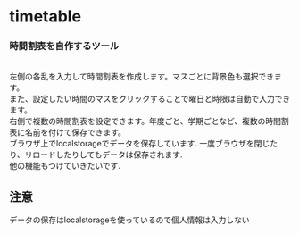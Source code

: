 # timetable
<h3>時間割表を自作するツール</h3>
<br>
左側の各乱を入力して時間割表を作成します。マスごとに背景色も選択できます。
<br>
また、設定したい時間のマスをクリックすることで曜日と時限は自動で入力できます。
<br>
右側で複数の時間割表を設定できます。年度ごと、学期ごとなど、複数の時間割表に名前を付けて保存できます。
<br>
ブラウザ上でlocalstorageでデータを保存しています.
一度ブラウザを閉じたり、リロードしたりしてもデータは保存されます.
<br>
他の機能もつけていきたいです.

<h2>注意</h2>
データの保存はlocalstorageを使っているので個人情報は入力しない


